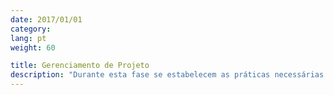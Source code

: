 ```yaml
---
date: 2017/01/01
category:
lang: pt
weight: 60

title: Gerenciamento de Projeto
description: "Durante esta fase se estabelecem as práticas necessárias para um início correto, execução e acompanhamento de projetos de software. Seu principal objetivo é manter o plano do projeto sob controle adequado, que permita dar visibilidade de seu escopo e de mudanças ao longo de sua execução, assim como identificar e tomar as ações corretas a tempo para alcançar o resultado final comprometido."
---
```

